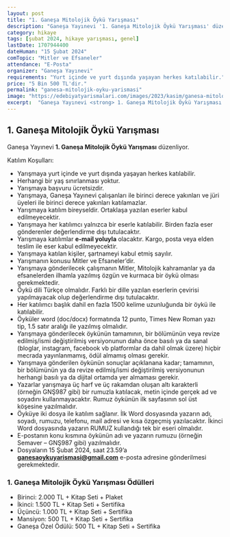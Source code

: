 ```yaml
---
layout: post
title: "1. Ganeşa Mitolojik Öykü Yarışması"
description: "Ganeşa Yayınevi '1. Ganeşa Mitolojik Öykü Yarışması' düzenliyor."
category: hikaye
tags: [şubat 2024, hikaye yarışması, genel]
lastDate: 1707944400
dateHuman: "15 Şubat 2024"
comTopic: "Mitler ve Efsaneler"
attendance: "E-Posta"
organizer: "Ganeşa Yayınevi"
requirements: "Yurt içinde ve yurt dışında yaşayan herkes katılabilir."
price: "5 Bin 500 TL'dir."
permalink: "ganesa-mitolojik-oyku-yarismasi"
image: "https://edebiyatyarismalari.com/images/2023/kasim/ganesa-mitolojik-oyku-yarismasi.jpg"
excerpt:  "Ganeşa Yayınevi <strong> 1. Ganeşa Mitolojik Öykü Yarışması </strong> düzenliyor."
---
```


## 1. Ganeşa Mitolojik Öykü Yarışması
Ganeşa Yayınevi **1. Ganeşa Mitolojik Öykü Yarışması** düzenliyor.  

Katılım Koşulları:
- Yarışmaya yurt içinde ve yurt dışında yaşayan herkes katılabilir.
- Herhangi bir yaş sınırlanması yoktur.
- Yarışmaya başvuru ücretsizdir.
- Yarışmaya, Ganeşa Yayınevi çalışanları ile birinci derece yakınları ve jüri üyeleri ile birinci derece yakınları katılamazlar.
- Yarışmaya katılım bireyseldir. Ortaklaşa yazılan eserler kabul edilmeyecektir.
- Yarışmaya her katılımcı yalnızca bir eserle katılabilir. Birden fazla eser gönderenler değerlendirme dışı tutulacaktır.
- Yarışmaya katılımlar **e-mail yoluyla** olacaktır. Kargo, posta veya elden teslim ile eser kabul edilmeyecektir.
- Yarışmaya katılan kişiler, şartnameyi kabul etmiş sayılır.
- Yarışmanın konusu Mitler ve Efsaneler’dir.
- Yarışmaya gönderilecek çalışmanın Mitler, Mitolojik kahramanlar ya da efsanelerden ilhamla yazılmış özgün ve kurmaca bir öykü olması gerekmektedir.
- Öykü dili Türkçe olmalıdır. Farklı bir dille yazılan eserlerin çevirisi yapılmayacak olup değerlendirme dışı tutulacaktır.
- Her katılımcı başlık dahil en fazla 1500 kelime uzunluğunda bir öykü ile katılabilir.
- Öyküler word (doc/docx) formatında 12 punto, Times New Roman yazı tip, 1.5 satır aralığı ile yazılmış olmalıdır.
- Yarışmaya gönderilecek öykünün tamamının, bir bölümünün veya revize edilmiş/ismi değiştirilmiş versiyonunun daha önce basılı ya da sanal (bloglar, instagram, facebook vb platformlar da dahil olmak üzere) hiçbir mecrada yayınlanmamış, ödül almamış olması gerekir.
- Yarışmaya gönderilen öykünün sonuçlar açıklanana kadar; tamamının, bir bölümünün ya da revize edilmiş/ismi değiştirilmiş versiyonunun herhangi basılı ya da dijital ortamda yer almaması gerekir.
- Yazarlar yarışmaya üç harf ve üç rakamdan oluşan altı karakterli (örneğin GNŞ987 gibi) bir rumuzla katılacak, metin içinde gerçek ad ve soyadını kullanmayacaktır. Rumuz öykünün ilk sayfasının sol üst köşesine yazılmalıdır.
- Öyküye iki dosya ile katılım sağlanır. İlk Word dosyasında yazarın adı, soyadı, rumuzu, telefonu, mail adresi ve kısa özgeçmiş yazılacaktır. İkinci Word dosyasında yazarın RUMUZ kullandığı tek bir eseri olmalıdır.
- E-postanın konu kısmına öykünün adı ve yazarın rumuzu (örneğin Semaver – GNŞ987 gibi) yazılmalıdır.
- Dosyaların 15 Şubat 2024, saat 23.59’a **ganesaoykuyarismasi@gmail.com** e-posta adresine gönderilmesi gerekmektedir.


### 1. Ganeşa Mitolojik Öykü Yarışması Ödülleri
- Birinci: 2.000 TL + Kitap Seti + Plaket
- İkinci: 1.500 TL + Kitap Seti + Sertifika
- Üçüncü: 1.000 TL + Kitap Seti + Sertifika
- Mansiyon: 500 TL + Kitap Seti + Sertifika
- Ganeşa Özel Ödülü: 500 TL + Kitap Seti + Sertifika